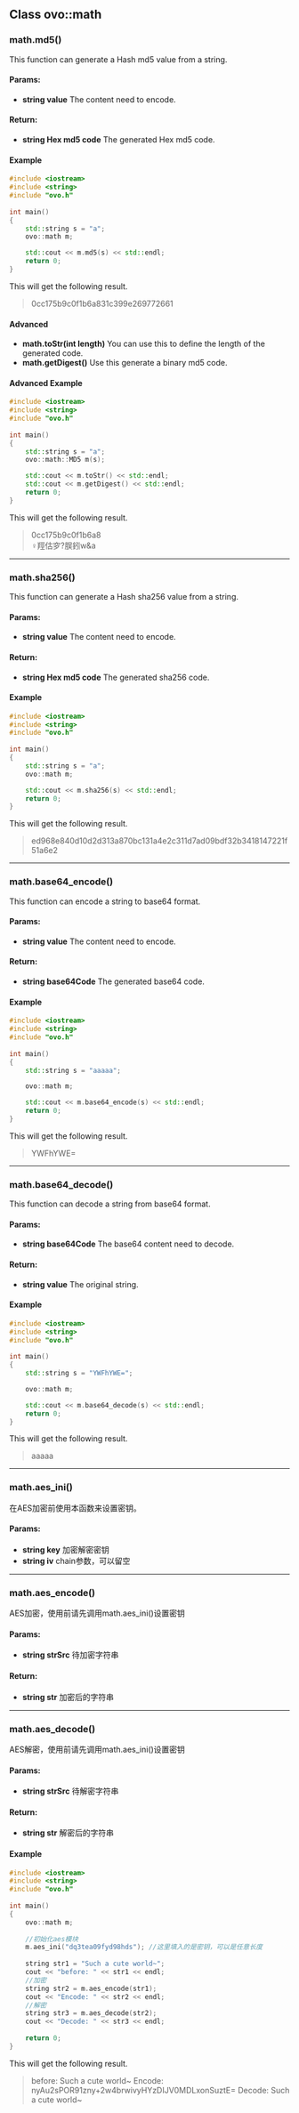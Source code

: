 ## Class ovo::math

### math.md5()
This function can generate a Hash md5 value from a string.
#### Params:
 - **string value** The content need to encode.
#### Return:
 - **string Hex md5 code** The generated Hex md5 code.
#### Example
````C++
#include <iostream>
#include <string>
#include "ovo.h"
  
int main()
{
    std::string s = "a";
    ovo::math m;

    std::cout << m.md5(s) << std::endl;
    return 0;
}
````
This will get the following result.
>0cc175b9c0f1b6a831c399e269772661
#### Advanced
 - **math.toStr(int length)** You can use this to define the length of the generated code.
 - **math.getDigest()** Use this generate a binary md5 code.
#### Advanced Example
````C++
#include <iostream>
#include <string>
#include "ovo.h"
  
int main()
{
    std::string s = "a";
    ovo::math::MD5 m(s);

    std::cout << m.toStr() << std::endl;
    std::cout << m.getDigest() << std::endl;
    return 0;
}
````
This will get the following result.
>0cc175b9c0f1b6a8<br/>
>♀羥估穸?脵鈏w&a
--------------
### math.sha256()
This function can generate a Hash sha256 value from a string.
#### Params:
 - **string value** The content need to encode.
#### Return:
 - **string Hex md5 code** The generated sha256 code.
#### Example
````C++
#include <iostream>
#include <string>
#include "ovo.h"
  
int main()
{
    std::string s = "a";
    ovo::math m;

    std::cout << m.sha256(s) << std::endl;
    return 0;
}
````
This will get the following result.
>ed968e840d10d2d313a870bc131a4e2c311d7ad09bdf32b3418147221f51a6e2
----------------------
### math.base64_encode()
This function can encode a string to base64 format.
#### Params:
 - **string value** The content need to encode.
#### Return:
 - **string base64Code** The generated base64 code.
#### Example
````C++
#include <iostream>
#include <string>
#include "ovo.h"
  
int main()
{
    std::string s = "aaaaa";

    ovo::math m;

    std::cout << m.base64_encode(s) << std::endl;
    return 0;
}
````
This will get the following result.
>YWFhYWE=
--------------
### math.base64_decode()
This function can decode a string from base64 format.
#### Params:
 - **string base64Code** The base64 content need to decode.
#### Return:
 - **string value** The original string.
#### Example
````C++
#include <iostream>
#include <string>
#include "ovo.h"
  
int main()
{
    std::string s = "YWFhYWE=";

    ovo::math m;

    std::cout << m.base64_decode(s) << std::endl;
    return 0;
}
````
This will get the following result.
>aaaaa

--------------
### math.aes_ini()
在AES加密前使用本函数来设置密钥。
#### Params:
 - **string key** 加密解密密钥
 - **string iv** chain参数，可以留空
 
------------
### math.aes_encode()
AES加密，使用前请先调用math.aes_ini()设置密钥
#### Params:
 - **string strSrc** 待加密字符串
#### Return:
 - **string str** 加密后的字符串
--------------
### math.aes_decode()
AES解密，使用前请先调用math.aes_ini()设置密钥
#### Params:
 - **string strSrc** 待解密字符串
#### Return:
 - **string str** 解密后的字符串
#### Example
````C++
#include <iostream>
#include <string>
#include "ovo.h"
  
int main()
{
    ovo::math m;
    
    //初始化aes模块
    m.aes_ini("dq3tea09fyd98hds"); //这里填入的是密钥，可以是任意长度
    
    string str1 = "Such a cute world~";
    cout << "before: " << str1 << endl;
    //加密
    string str2 = m.aes_encode(str1);
    cout << "Encode: " << str2 << endl;
    //解密
    string str3 = m.aes_decode(str2);
    cout << "Decode: " << str3 << endl;
    
    return 0;
}
````
This will get the following result.
> before: Such a cute world~
> Encode: nyAu2sPOR91zny+2w4brwivyHYzDIJV0MDLxonSuztE=
> Decode: Such a cute world~

